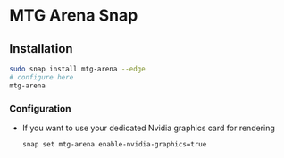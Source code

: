 # MTG Arena Snap


## Installation

```bash
sudo snap install mtg-arena --edge
# configure here
mtg-arena
```

### Configuration

 * If you want to use your dedicated Nvidia graphics card for rendering

   ```bash
   snap set mtg-arena enable-nvidia-graphics=true
   ```